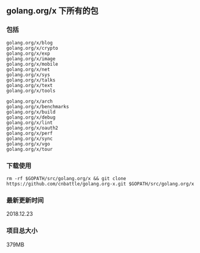 ## golang.org/x 下所有的包

### 包括
```
golang.org/x/blog
golang.org/x/crypto
golang.org/x/exp
golang.org/x/image
golang.org/x/mobile
golang.org/x/net
golang.org/x/sys
golang.org/x/talks
golang.org/x/text
golang.org/x/tools

golang.org/x/arch
golang.org/x/benchmarks
golang.org/x/build
golang.org/x/debug
golang.org/x/lint
golang.org/x/oauth2
golang.org/x/perf
golang.org/x/sync
golang.org/x/vgo
golang.org/x/tour
```

### 下载使用
```
rm -rf $GOPATH/src/golang.org/x && git clone https://github.com/cnbattle/golang.org-x.git $GOPATH/src/golang.org/x
```

### 最新更新时间

2018.12.23

### 项目总大小

379MB